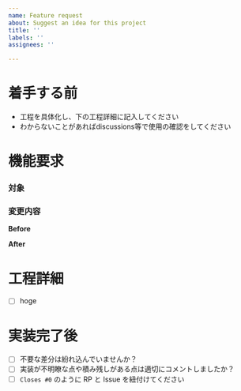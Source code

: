 ```yaml
---
name: Feature request
about: Suggest an idea for this project
title: ''
labels: ''
assignees: ''

---
```


# 着手する前

- 工程を具体化し、下の工程詳細に記入してください
- わからないことがあればdiscussions等で使用の確認をしてください

# 機能要求
### 対象

### 変更内容

**Before**

**After**

# 工程詳細

- [ ] hoge

# 実装完了後

- [ ] 不要な差分は紛れ込んでいませんか？
- [ ] 実装が不明瞭な点や積み残しがある点は適切にコメントしましたか？
- [ ] `Closes #0` のように RP と Issue を紐付けてください
